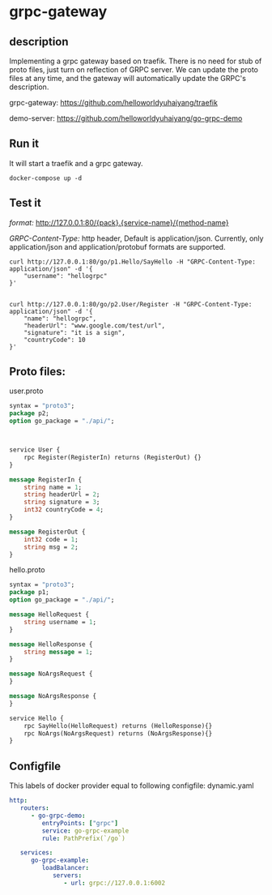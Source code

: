 # grpc-gateway
## description
Implementing a grpc gateway based on traefik. There is no need for stub of proto files, just turn on reflection of GRPC server.
We can update the proto files at any time, and the gateway will automatically update the GRPC's description.

grpc-gateway: https://github.com/helloworldyuhaiyang/traefik

demo-server: https://github.com/helloworldyuhaiyang/go-grpc-demo

## Run it
It will start a traefik and a grpc gateway.
```shell
docker-compose up -d
```

## Test it
*format:* http://127.0.0.1:80/{pack}.{service-name}/{method-name}

*GRPC-Content-Type:* http header, Default is application/json. Currently, only application/json and application/protobuf formats are supported.

```shell
curl http://127.0.0.1:80/go/p1.Hello/SayHello -H "GRPC-Content-Type: application/json" -d '{
    "username": "hellogrpc"
}'


curl http://127.0.0.1:80/go/p2.User/Register -H "GRPC-Content-Type: application/json" -d '{
    "name": "hellogrpc",
    "headerUrl": "www.google.com/test/url",
    "signature": "it is a sign",
    "countryCode": 10
}'
```

## Proto files:

user.proto
```proto
syntax = "proto3";
package p2;
option go_package = "./api/";



service User {
    rpc Register(RegisterIn) returns (RegisterOut) {}
}

message RegisterIn {
    string name = 1;
    string headerUrl = 2;
    string signature = 3;
    int32 countryCode = 4;
}

message RegisterOut {
    int32 code = 1;
    string msg = 2;
}

```

hello.proto
```proto
syntax = "proto3";
package p1;
option go_package = "./api/";

message HelloRequest {
    string username = 1;
}

message HelloResponse {
    string message = 1;
}

message NoArgsRequest {
}

message NoArgsResponse {
}

service Hello {
    rpc SayHello(HelloRequest) returns (HelloResponse){}
    rpc NoArgs(NoArgsRequest) returns (NoArgsResponse){}
}
```

## Configfile
This labels of docker provider equal to following configfile:
dynamic.yaml
```yaml
http:
   routers:
      - go-grpc-demo:
         entryPoints: ["grpc"]
         service: go-grpc-example
         rule: PathPrefix(`/go`)

   services:
      go-grpc-example:
         loadBalancer:
            servers:
               - url: grpc://127.0.0.1:6002
```
